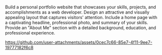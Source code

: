 Build a personal portfolio website that showcases your skills, projects, and accomplishments as a web developer. Design an attractive and visually appealing layout that captures visitors' attention. Include a home page with a captivating headline, professional photo, and summary of your skills. Provide an "About Me" section with a detailed background, education, and professional experience.

https://github.com/user-attachments/assets/0cec7c66-85e7-4f11-9ee7-19777182f6c8
